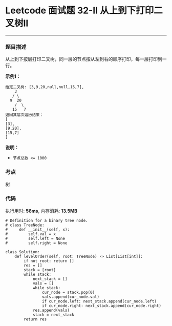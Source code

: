 # Leetcode 面试题 32-II 从上到下打印二叉树II
***
### 题目描述

从上到下按层打印二叉树，同一层的节点按从左到右的顺序打印，每一层打印到一行。

**示例1：**    

	给定二叉树: [3,9,20,null,null,15,7],
	    3
       / \
      9  20
        /  \
       15   7
    返回其层次遍历结果：
    [
    [3],
    [9,20],
    [15,7]
    ]


	
**说明：**

* `节点总数 <= 1000`


### 考点

树


### 代码
执行用时: **56ms**, 内存消耗: **13.5MB**

```
# Definition for a binary tree node.
# class TreeNode:
#     def __init__(self, x):
#         self.val = x
#         self.left = None
#         self.right = None

class Solution:
    def levelOrder(self, root: TreeNode) -> List[List[int]]:
        if not root: return []
        res = []
        stack = [root]
        while stack:
            next_stack = []
            vals = []
            while stack:
                cur_node = stack.pop(0)
                vals.append(cur_node.val)
                if cur_node.left: next_stack.append(cur_node.left)
                if cur_node.right: next_stack.append(cur_node.right)
            res.append(vals)
            stack = next_stack
        return res
```



